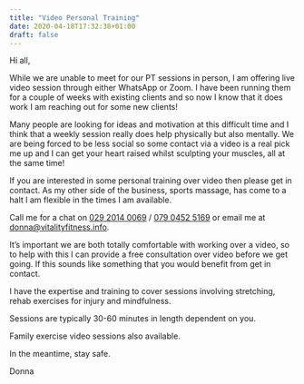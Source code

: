 ```yaml
---
title: "Video Personal Training"
date: 2020-04-18T17:32:38+01:00
draft: false
---
```


Hi all,

While we are unable to meet for our PT sessions in person,  I am offering live video session through either WhatsApp or Zoom. I have been running them for a couple of weeks with existing clients and so now I know that it does work I am reaching out for some new clients!

Many people are looking for ideas and motivation at this difficult time and I think that a weekly session really does help physically but also mentally. We are being forced to be less social so some contact via a video is a real pick me up and I can get your heart raised whilst sculpting your muscles, all at the same time!

If you are interested in some personal training over video then please get in contact. As my other side of the business, sports massage, has come to a halt I am flexible in the times I am available.

Call me for a chat on <a href="tel:+442920140069">029 2014 0069</a> / <a href="tel:+447904525169">079 0452 5169</a> or email me at <a href="mailto:donna@vitalityfitness.info">donna@vitalityfitness.info</a>.

It’s important we are both totally comfortable with working over a video, so to help with this I can provide a free consultation over video before we get going. If this sounds like something that you would benefit from get in contact.

I have the expertise and training to cover sessions involving stretching, rehab exercises for injury and mindfulness.

Sessions are typically 30-60 minutes in length dependent on you.

Family exercise video sessions also available.

In the meantime, stay safe.

Donna